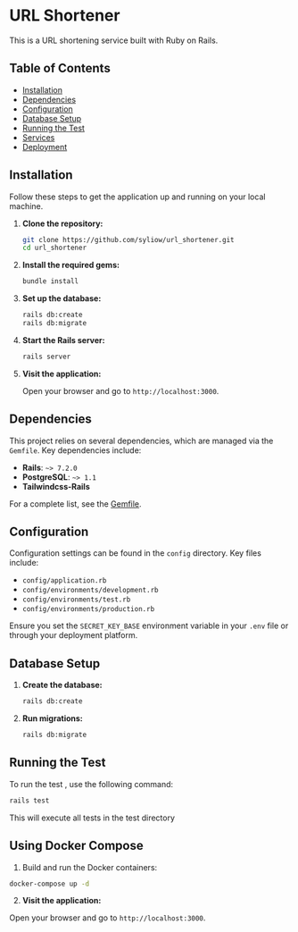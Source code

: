 # URL Shortener

This is a URL shortening service built with Ruby on Rails.

## Table of Contents

- [Installation](#installation)
- [Dependencies](#dependencies)
- [Configuration](#configuration)
- [Database Setup](#database-setup)
- [Running the Test](#running-the-test)
- [Services](#services)
- [Deployment](#deployment)

## Installation

Follow these steps to get the application up and running on your local machine.

1. **Clone the repository:**

    ```sh
    git clone https://github.com/syliow/url_shortener.git
    cd url_shortener
    ```

2. **Install the required gems:**

    ```sh
    bundle install
    ```

3. **Set up the database:**

    ```sh
    rails db:create
    rails db:migrate
    ```

4. **Start the Rails server:**

    ```sh
    rails server
    ```

5. **Visit the application:**

    Open your browser and go to `http://localhost:3000`.

## Dependencies

This project relies on several dependencies, which are managed via the `Gemfile`. Key dependencies include:

- **Rails**: `~> 7.2.0`
- **PostgreSQL**: `~> 1.1`
- **Tailwindcss-Rails**

For a complete list, see the [Gemfile](Gemfile).

## Configuration

Configuration settings can be found in the `config` directory. Key files include:

- `config/application.rb`
- `config/environments/development.rb`
- `config/environments/test.rb`
- `config/environments/production.rb`

Ensure you set the `SECRET_KEY_BASE` environment variable in your `.env` file or through your deployment platform.

## Database Setup

1. **Create the database:**

    ```sh
    rails db:create
    ```

2. **Run migrations:**

    ```sh
    rails db:migrate
    ```
## Running the Test 

To run the test , use the following command:

```sh
rails test
```

This will execute all tests in the test directory

## Using Docker Compose
1. Build and run the Docker containers:

```sh
docker-compose up -d
```

2. **Visit the application:**

Open your browser and go to `http://localhost:3000`.



